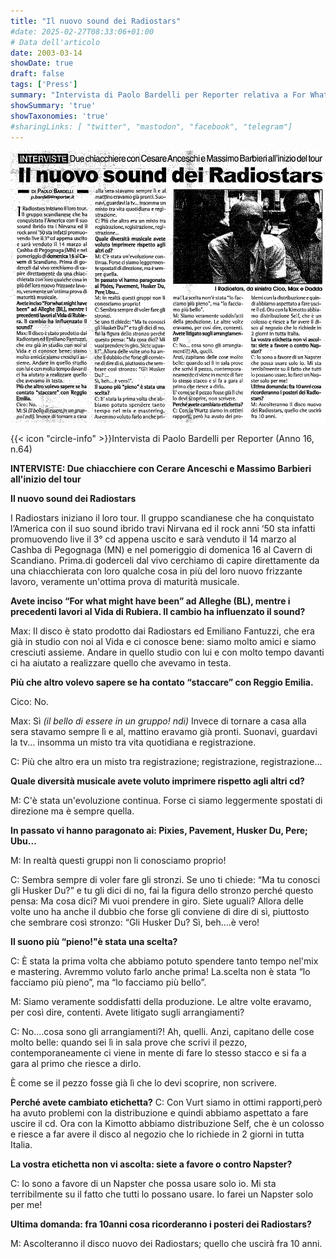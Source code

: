 ```yaml
---
title: "Il nuovo sound dei Radiostars"
#date: 2025-02-27T08:33:06+01:00
# Data dell'articolo
date: 2003-03-14
showDate: true
draft: false
tags: ['Press']
summary: "Intervista di Paolo Bardelli per Reporter relativa a For What Might Have Been"
showSummary: 'true'
showTaxonomies: 'true'
#sharingLinks: [ "twitter", "mastodon", "facebook", "telegram"]
---
```

![Articolo P1](featured.png)

{{< icon "circle-info" >}}Intervista di Paolo Bardelli per Reporter (Anno 16, n.64)

**INTERVISTE: Due chiacchiere con Cerare Anceschi e Massimo Barbieri all'inizio del tour**

**Il nuovo sound dei Radiostars**

I Radiostars iniziano il loro tour. Il gruppo scandianese che ha conquistato l’America con il suo sound ibrido travi Nirvana ed il rock anni ‘50 sta infatti promuovendo live il 3° cd appena uscito e sarà venduto il 14 marzo al Cashba di Pegognaga (MN) e nel pomeriggio di domenica 16 al Cavern di Scandiano. Prima.di goderceli dal vivo cerchiamo di capire direttamente da una chiacchierata con loro qualche cosa in più del loro nuovo frizzante lavoro, veramente un'ottima prova di maturità musicale.

**Avete inciso “For what might have been” ad Alleghe (BL), mentre i precedenti lavori al Vida di Rubiera. Il cambio ha influenzato il sound?**

Max: Il disco è stato prodotto dai Radiostars ed Emiliano Fantuzzi, che era già in studio con noi al Vida e ci conosce bene: siamo molto amici e siamo cresciuti assieme. Andare in quello studio con lui e con molto tempo davanti ci ha aiutato a realizzare quello che avevamo in testa.

**Più che altro volevo sapere se ha contato “staccare” con Reggio Emilia.**

Cico: No.

Max: Sì *(il bello di essere in un gruppo! ndi)* Invece di tornare a casa alla sera stavamo sempre lì e al, mattino eravamo già pronti. Suonavi, guardavi la tv... insomma un misto tra vita quotidiana e registrazione.

C: Più che altro era un misto tra registrazione; registrazione, registrazione...

**Quale diversità musicale avete voluto imprimere rispetto agli altri cd?**

M: C'è stata un'evoluzione continua. Forse ci siamo leggermente spostati di direzione ma è sempre quella.

**In passato vi hanno paragonato ai: Pixies, Pavement, Husker Du, Pere; Ubu...**

M: In realtà questi gruppi non li conosciamo proprio!

C: Sembra sempre di voler fare gli stronzi. Se uno ti chiede: “Ma tu conosci gli Husker Du?” e tu gli dici di no, fai la figura dello stronzo perché questo pensa: Ma cosa dici? Mi vuoi prendere in giro. Siete uguali? Allora delle volte uno ha anche il dubbio che forse gli conviene di dire di sì, piuttosto che sembrare così stronzo: “Gli Husker Du?
Sì, beh....è vero!

**Il suono più “pieno!"è stata una scelta?**

C: È stata la prima volta che abbiamo potuto spendere tanto tempo nel'mix e mastering. Avremmo voluto farlo anche prima! La.scelta non è stata “lo facciamo più pieno”, ma “lo facciamo più bello”.

M: Siamo veramente soddisfatti della produzione. Le altre volte eravamo, per così dire, contenti. Avete litigato sugli arrangiamenti?

C: No....cosa sono gli arrangiamenti?! Ah, quelli. Anzi, capitano delle cose molto belle: quando sei lì in sala prove che scrivi il pezzo, contemporaneamente ci viene in mente di fare
lo stesso stacco e si fa a gara al primo che riesce a dirlo.

È come se il pezzo fosse già lì che lo devi scoprire, non scrivere.

**Perché avete cambiato etichetta?**
C: Con Vurt siamo in ottimi rapporti,però ha avuto problemi con la distribuzione e quindi abbiamo aspettato a fare uscire il cd. Ora con la Kimotto abbiamo distribuzione Self, che è un
colosso e riesce a far avere il disco al negozio che lo richiede in 2 giorni in tutta Italia.

**La vostra etichetta non vi ascolta: siete a favore o contro Napster?**

C: Io sono a favore di un Napster che possa usare solo io. Mi sta terribilmente su il fatto che tutti lo possano usare. Io farei un Napster solo per me!

**Ultima domanda: fra 10anni cosa ricorderanno i posteri dei Radiostars?**

M: Ascolteranno il disco nuovo dei Radiostars; quello che uscirà fra 10 anni.
